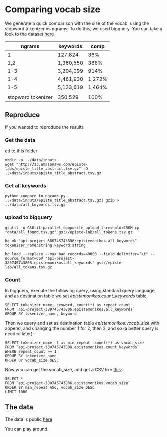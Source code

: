 # Comparing vocab size

We generate a quick comparison with the size of the vocab, using the stopword tokenizer vs ngrams. To do this, we used bigquery.
You can take a look to the dataset [here](https://bigquery.cloud.google.com/dataset/api-project-380745743806:epistemonikos)

| ngrams             | keywords  | comp    |
|--------------------|-----------|---------|
| 1                  | 127,824   | 36%     |
| 1,2                | 1,360,550 | 388%    |
| 1-3                | 3,204,099 | 914%    |
| 1-4                | 4,461,930 | 1,272%  |
| 1-5                | 5,133,619 | 1,464%  |
|                    |           |         |
| stopword tokenizer | 350,529   | 100%    | 

## Reproduce
If you wanted to reproduce the results

### Get the data
cd to this folder
```
mkdir -p ../data/inputs
wget "http://s3.amazonaws.com/episte-labs/episte_title_abstract.tsv.gz" -O ../data/inputs/episte_title_abstract.tsv.gz
```

### Get all keywords

```
python compare_to_ngrams.py ../data/inputs/episte_title_abstract.tsv.gz| gzip > ../data/all_keywords.tsv.gz
```

### upload to bigquery
```
gsutil -o GSUtil:parallel_composite_upload_threshold=150M cp "data/all_found.tsv.gz" gs://episte-lab/all_tokens.tsv.gz

bq mk "api-project-380745743806:epistemonikos.all_keywords" tokenizer_name:string,keyword:string

bq load --replace --max_bad_records=40000 --field_delimiter="\t" --source_format=CSV "api-project-380745743806:epistemonikos.all_keywords" gs://episte-lab/all_tokens.tsv.gz
```

### Count

In bigquery, execute the following query, using standard query language, and as destination table we set _epistemonikos.count_keywords_ table.

```
SELECT tokenizer_name, keyword, count(*) as repeat_count
FROM `api-project-380745743806.epistemonikos.all_keywords`
GROUP BY tokenizer_name, keyword
```

Then we query and set as destination table _epistemonikos.vocab_size_ with append, and changing the number 1 for 2, then 3, and so (a better query is needed later):

```
SELECT tokenizer_name, 1 as min_repeat, count(*) as vocab_size
FROM `api-project-380745743806.epistemonikos.count_keywords`
WHERE repeat_count >= 1
GROUP BY tokenizer_name
ORDER BY vocab_size DESC
```

Now you can get the vocab_size, and get a CSV like [this](vocab_size_results.csv):
```
SELECT *
FROM `api-project-380745743806.epistemonikos.vocab_size`
ORDER BY min_repeat ASC, vocab_size DESC
LIMIT 1000
```

## The data
The data is public [here](https://bigquery.cloud.google.com/dataset/api-project-380745743806:epistemonikos)

You can play around.
